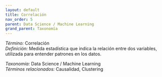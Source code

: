 ```yaml
---
layout: default
title: Correlación
nav_order: 5
parent: Data Science / Machine Learning
grand_parent: Taxonomía
---
```


*Término:* Correlación  
*Definición:* Medida estadística que indica la relación entre dos variables, utilizada para entender patrones en los datos.

*Taxonomía:* Data Science / Machine Learning  
*Términos relacionados:* Causalidad, Clustering
